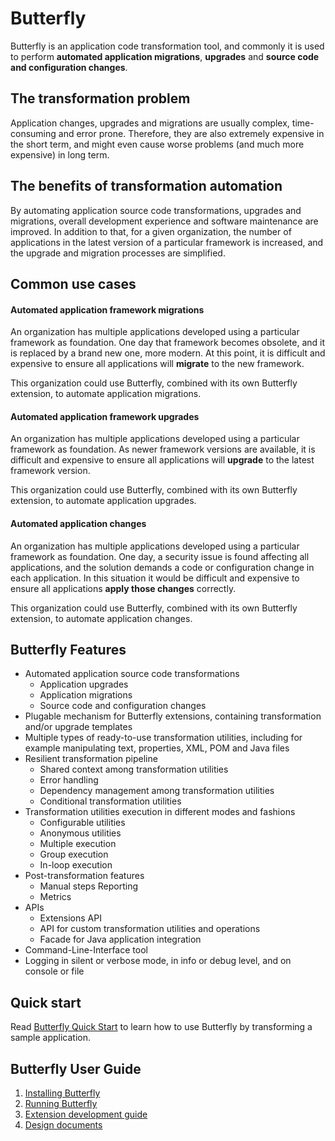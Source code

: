 
# Butterfly

Butterfly is an application code transformation tool, and commonly it is used to perform **automated application migrations**, **upgrades** and **source code and configuration changes**.

## The transformation problem

Application changes, upgrades and migrations are usually complex, time-consuming and error prone.
Therefore, they are also extremely expensive in the short term, and might even cause worse problems (and much more expensive) in long term.

## The benefits of transformation automation

By automating application source code transformations, upgrades and migrations, overall development experience and software maintenance are improved.
In addition to that, for a given organization, the number of applications in the latest version of a particular framework is increased, and the upgrade and migration processes are simplified.

## Common use cases

#### Automated application framework migrations

An organization has multiple applications developed using a particular framework as foundation. One day that framework becomes obsolete, and it is replaced by a brand new one, more modern. At this point, it is difficult and expensive to ensure all applications will **migrate** to the new framework.

This organization could use Butterfly, combined with its own Butterfly extension, to automate application migrations.

#### Automated application framework upgrades

An organization has multiple applications developed using a particular framework as foundation. As newer framework versions are available, it is difficult and expensive to ensure all applications will **upgrade** to the latest framework version.

This organization could use Butterfly, combined with its own Butterfly extension, to automate application upgrades.

#### Automated application changes

An organization has multiple applications developed using a particular framework as foundation. One day, a security issue is found affecting all applications, and the solution demands a code or configuration change in each application. In this situation it would be difficult and expensive to ensure all applications **apply those changes** correctly.

This organization could use Butterfly, combined with its own Butterfly extension, to automate application changes.

## Butterfly Features

* Automated application source code transformations
  * Application upgrades
  * Application migrations
  * Source code and configuration changes
* Plugable mechanism for Butterfly extensions, containing transformation and/or upgrade templates
* Multiple types of ready-to-use transformation utilities, including for example manipulating text, properties, XML, POM and Java files
* Resilient transformation pipeline
  * Shared context among transformation utilities
  * Error handling
  * Dependency management among transformation utilities
  * Conditional transformation utilities
* Transformation utilities execution in different modes and fashions
  * Configurable utilities
  * Anonymous utilities
  * Multiple execution
  * Group execution
  * In-loop execution
* Post-transformation features
  * Manual steps Reporting
  * Metrics
* APIs
  * Extensions API
  * API for custom transformation utilities and operations
  * Facade for Java application integration
* Command-Line-Interface tool
* Logging in silent or verbose mode, in info or debug level, and on console or file

## Quick start
Read [Butterfly Quick Start](https://paypal.github.io/butterfly/QUICK_START) to learn how to use Butterfly by transforming a sample application.

## Butterfly User Guide

1. [Installing Butterfly](https://paypal.github.io/butterfly/Installing-Butterfly)
1. [Running Butterfly](https://paypal.github.io/butterfly/Running-Butterfly)
1. [Extension development guide](https://paypal.github.io/butterfly/Extension-development-guide)
1. [Design documents](https://paypal.github.io/butterfly/Design-documents)
